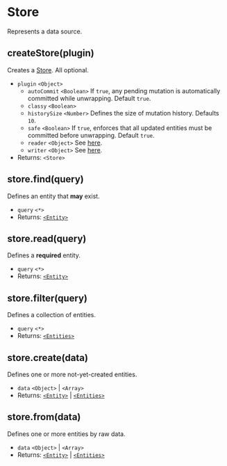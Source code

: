 # Store

Represents a data source.

## createStore(plugin)

Creates a [Store](store.md). All optional.

- `plugin` `<Object>`
  - `autoCommit` `<Boolean>` If `true`, any pending mutation is automatically committed while unwrapping. Default `true`.
  - `classy` `<Boolean>`
  - `historySize` `<Number>` Defines the size of mutation history. Defaults `10`.
  - `safe` `<Boolean>` If `true`, enforces that all updated entities must be committed before unwrapping. Default `true`.
  - `reader` `<Object>` See [here](reader.md).
  - `writer` `<Object>` See [here](writer.md).
- Returns: `<Store>`

## store.find(query)

Defines an entity that **may** exist.

- `query` `<*>`
- Returns: [`<Entity>`](entity.md)

## store.read(query)

Defines a **required** entity.

- `query` `<*>`
- Returns: [`<Entity>`](entity.md)

## store.filter(query)

Defines a collection of entities.

- `query` `<*>`
- Returns: [`<Entities>`](entities.md)

## store.create(data)

Defines one or more not-yet-created entities.

- `data` `<Object>` | `<Array>`
- Returns: [`<Entity>`](entity.md) | [`<Entities>`](entities.md)

## store.from(data)

Defines one or more entities by raw data.

- `data` `<Object>` | `<Array>`
- Returns: [`<Entity>`](entity.md) | [`<Entities>`](entities.md)
